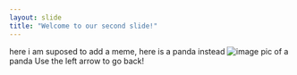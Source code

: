 ```yaml
---
layout: slide
title: "Welcome to our second slide!"
---
```

here i am suposed to add a meme, here is a panda instead
![image](https://user-images.githubusercontent.com/48439901/109526075-f3da9580-7a90-11eb-8a85-fa198e76dcdd.png)
pic of a panda
Use the left arrow to go back!
